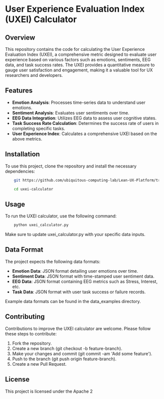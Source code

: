 # User Experience Evaluation Index (UXEI) Calculator

## Overview

This repository contains the code for calculating the User Experience Evaluation Index (UXEI), a comprehensive metric designed to evaluate user experience based on various factors such as emotions, sentiments, EEG data, and task success rates. The UXEI provides a quantitative measure to gauge user satisfaction and engagement, making it a valuable tool for UX researchers and developers.

## Features

- **Emotion Analysis**: Processes time-series data to understand user emotions.
- **Sentiment Analysis**: Evaluates user sentiments over time.
- **EEG Data Integration**: Utilizes EEG data to assess user cognitive states.
- **Task Success Rate Calculation**: Determines the success rate of users in completing specific tasks.
- **User Experience Index**: Calculates a comprehensive UXEI based on the above metrics.

## Installation

To use this project, clone the repository and install the necessary dependencies:

```bash
    git https://github.com/ubiquitous-computing-lab/Lean-UX-Platform/tree/master/uxei_calculator

    cd uxei-calculator
```

## Usage
To run the UXEI calculator, use the following command:

```python 
    python uxei_calculator.py
```

Make sure to update uxei_calculator.py with your specific data inputs. 


## Data Format
The project expects the following data formats:

- **Emotion Data**: JSON format detailing user emotions over time.
- **Sentiment Data**: JSON format with time-stamped user sentiment data.
- **EEG Data**: JSON format containing EEG metrics such as Stress, Interest, etc.
- **Task Data**: JSON format with user task success or failure records.

Example data formats can be found in the data_examples directory.

## Contributing
Contributions to improve the UXEI calculator are welcome. Please follow these steps to contribute:

1. Fork the repository.
2. Create a new branch (git checkout -b feature-branch).
3. Make your changes and commit (git commit -am 'Add some feature').
4. Push to the branch (git push origin feature-branch).
5. Create a new Pull Request.

## License
This project is licensed under the Apache 2 